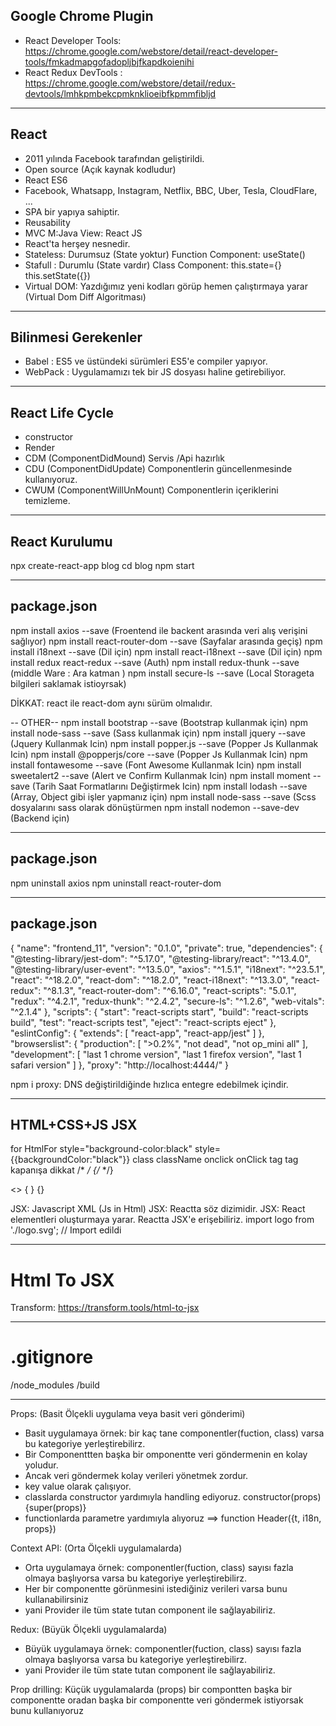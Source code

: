 ## Google Chrome Plugin
- React Developer Tools: https://chrome.google.com/webstore/detail/react-developer-tools/fmkadmapgofadopljbjfkapdkoienihi
- React Redux DevTools : https://chrome.google.com/webstore/detail/redux-devtools/lmhkpmbekcpmknklioeibfkpmmfibljd


---------------------------------------------------------------------------------------------------------------------------
## React 
- 2011 yılında Facebook tarafından geliştirildi.
- Open source (Açık kaynak kodludur)
- React ES6
- Facebook, Whatsapp, Instagram, Netflix, BBC, Uber, Tesla, CloudFlare, ...
- SPA bir yapıya sahiptir.
- Reusability
- MVC M:Java View: React JS
- React'ta herşey nesnedir.
- Stateless: Durumsuz (State yoktur) Function Component: useState()
- Stafull  : Durumlu  (State vardır) Class Component: this.state={} this.setState({})
- Virtual DOM: Yazdığımız yeni kodları görüp hemen çalıştırmaya yarar (Virtual Dom Diff Algoritması)

---------------------------------------------------------------------------------------------------------------------------
## Bilinmesi Gerekenler 
- Babel   : ES5 ve üstündeki sürümleri ES5'e compiler yapıyor.
- WebPack : Uygulamamızı tek bir JS dosyası haline getirebiliyor. 

---------------------------------------------------------------------------------------------------------------------------
## React Life Cycle
- constructor
- Render
- CDM  (ComponentDidMound)     Servis /Api hazırlık
- CDU  (ComponentDidUpdate)    Componentlerin güncellenmesinde kullanıyoruz.
- CWUM (ComponentWillUnMount)  Componentlerin içeriklerini temizleme.

---------------------------------------------------------------------------------------------------------------------------
## React Kurulumu
npx create-react-app blog
cd blog
npm start

---------------------------------------------------------------------------------------------------------------------------
## package.json
npm install axios               --save       (Froentend ile backent arasında veri alış verişini sağlıyor)
npm install react-router-dom    --save       (Sayfalar arasında geçiş)
npm install i18next             --save       (Dil için)
npm install react-i18next       --save       (Dil için)
npm install redux react-redux   --save       (Auth)
npm install redux-thunk         --save       (middle Ware : Ara katman )
npm install secure-ls           --save       (Local Storageta bilgileri saklamak istioyrsak)

DİKKAT: react ile react-dom aynı sürüm olmalıdır.

-- OTHER-- 
npm install bootstrap --save      (Bootstrap kullanmak için)
npm install node-sass --save      (Sass kullanmak için)
npm install jquery --save          (Jquery Kullanmak Icin)
npm install popper.js --save        (Popper Js Kullanmak Icin)
npm install @popperjs/core --save   (Popper Js Kullanmak Icin)
npm install fontawesome --save      (Font Awesome Kullanmak Icin)
npm install sweetalert2 --save      (Alert ve Confirm Kullanmak Icin)
npm install moment --save          (Tarih Saat Formatlarını Değiştirmek Icin)
npm install lodash --save          (Array, Object gibi işler yapmanız için)
npm install node-sass --save       (Scss dosyalarını sass olarak dönüştürmen
npm install nodemon            --save-dev    (Backend için)

---------------------------------------------------------------------------------------------------------------------------
## package.json
npm uninstall axios 
npm uninstall react-router-dom 

---------------------------------------------------------------------------------------------------------------------------
## package.json 
{
  "name": "frontend_11",
  "version": "0.1.0",
  "private": true,
  "dependencies": {
    "@testing-library/jest-dom": "^5.17.0",
    "@testing-library/react": "^13.4.0",
    "@testing-library/user-event": "^13.5.0",
    "axios": "^1.5.1",
    "i18next": "^23.5.1",
    "react": "^18.2.0",
    "react-dom": "^18.2.0",
    "react-i18next": "^13.3.0",
    "react-redux": "^8.1.3",
    "react-router-dom": "^6.16.0",
    "react-scripts": "5.0.1",
    "redux": "^4.2.1",
    "redux-thunk": "^2.4.2",
    "secure-ls": "^1.2.6",
    "web-vitals": "^2.1.4"
  },
  "scripts": {
    "start": "react-scripts start",
    "build": "react-scripts build",
    "test": "react-scripts test",
    "eject": "react-scripts eject"
  },
  "eslintConfig": {
    "extends": [
      "react-app",
      "react-app/jest"
    ]
  },
  "browserslist": {
    "production": [
      ">0.2%",
      "not dead",
      "not op_mini all"
    ],
    "development": [
      "last 1 chrome version",
      "last 1 firefox version",
      "last 1 safari version"
    ]
  },
  "proxy": "http://localhost:4444/"
}


npm i
proxy: DNS değiştirildiğinde hızlıca entegre edebilmek içindir.

---------------------------------------------------------------------------------------------------------------------------
## HTML+CSS+JS                               JSX
for                                         HtmlFor
style="background-color:black"              style={{backgroundColor:"black"}}
class                                       className
onclick                                     onClick
tag                                         tag kapanışa dikkat
/* */                                       {/* */}
<div> </div>                                <></>
{ }                                         {}

JSX: Javascript XML (Js in Html)
JSX: Reactta söz dizimidir.
JSX: React elementleri oluşturmaya yarar.
Reactta JSX'e erişebiliriz.
import logo from './logo.svg'; // Import edildi


---------------------------------------------------------------------------------------------------------------------------
# Html To JSX
Transform: https://transform.tools/html-to-jsx


---------------------------------------------------------------------------------------------------------------------------
# .gitignore
/node_modules
/build


---------------------------------------------------------------------------------------------------------------------------
Props: (Basit Ölçekli uygulama veya basit veri gönderimi)
- Basit uygulamaya örnek: bir kaç tane componentler(fuction, class) varsa bu kategoriye yerleştirebilirz.
- Bir Componenttten başka bir omponentte veri göndermenin en kolay yoludur. 
- Ancak veri göndermek kolay verileri yönetmek zordur.
- key value olarak çalışıyor.
- classlarda constructor yardımıyla handling ediyoruz. constructor(props){super(props)}
- functionlarda parametre yardımıyla alıyoruz ==> function Header({t, i18n, props})


Context API: (Orta Ölçekli uygulamalarda)
- Orta uygulamaya örnek:  componentler(fuction, class) sayısı fazla olmaya başlıyorsa varsa bu kategoriye yerleştirebilirz.
- Her bir componentte görünmesini istediğiniz verileri varsa bunu kullanabilirsiniz 
- yani Provider ile tüm state tutan component ile sağlayabiliriz.


Redux: (Büyük Ölçekli uygulamalarda)
- Büyük uygulamaya örnek:  componentler(fuction, class) sayısı fazla olmaya başlıyorsa varsa bu kategoriye yerleştirebilirz.
- yani Provider ile tüm state tutan component ile sağlayabiliriz.

Prop drilling: Küçük uygulamalarda (props) bir compontten başka bir componentte oradan başka bir componentte veri göndermek istiyorsak bunu kullanıyoruz



